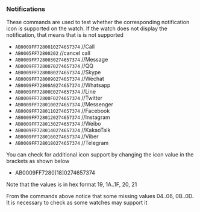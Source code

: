 


### Notifications

These commands are used to test whether the corresponding notification icon is supported on the watch.
If the watch does not display the notification, that means that is is not supported


- `AB0009FF7280010274657374`		//Call
- `AB0005FF72800202`		//cancel call
- `AB0009FF7280030274657374`		//Message
- `AB0009FF7280070274657374`		//QQ
- `AB0009FF7280080274657374`		//Skype
- `AB0009FF7280090274657374`		//Wechat
- `AB0009FF72800A0274657374`		//Whatsapp
- `AB0009FF72800E0274657374`		//Line
- `AB0009FF72800F0274657374`		//Twitter
- `AB0009FF7280100274657374`		//Messenger
- `AB0009FF7280110274657374`		//Facebook
- `AB0009FF7280120274657374`		//Instagram
- `AB0009FF7280130274657374`		//Weibo
- `AB0009FF7280140274657374`		//KakaoTalk
- `AB0009FF7280160274657374`		//Viber
- `AB0009FF7280180274657374`		//Telegram

You can check for additional icon support by changing the icon value in the brackets as shown below
- AB0009FF7280[18]0274657374

Note that the values is in hex format 19, 1A..1F, 20, 21

From the commands above notice that some missing values 04..06, 0B..0D. It is necessary to check as some watches may support it
